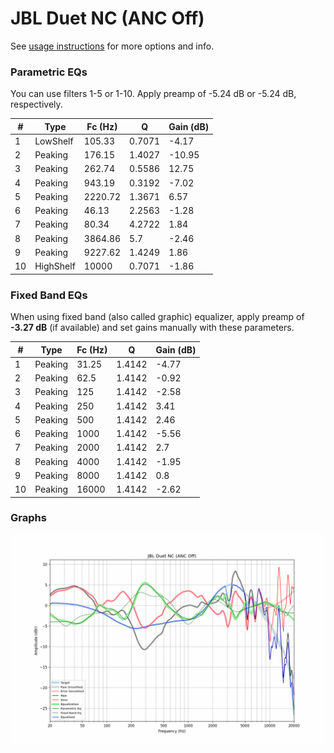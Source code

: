 # JBL Duet NC (ANC Off)
See [usage instructions](https://github.com/jaakkopasanen/AutoEq#usage) for more options and info.

### Parametric EQs
You can use filters 1-5 or 1-10. Apply preamp of -5.24 dB or -5.24 dB, respectively.

|   # | Type      |   Fc (Hz) |      Q |   Gain (dB) |
|-----|-----------|-----------|--------|-------------|
|   1 | LowShelf  |    105.33 | 0.7071 |       -4.17 |
|   2 | Peaking   |    176.15 | 1.4027 |      -10.95 |
|   3 | Peaking   |    262.74 | 0.5586 |       12.75 |
|   4 | Peaking   |    943.19 | 0.3192 |       -7.02 |
|   5 | Peaking   |   2220.72 | 1.3671 |        6.57 |
|   6 | Peaking   |     46.13 | 2.2563 |       -1.28 |
|   7 | Peaking   |     80.34 | 4.2722 |        1.84 |
|   8 | Peaking   |   3864.86 | 5.7    |       -2.46 |
|   9 | Peaking   |   9227.62 | 1.4249 |        1.86 |
|  10 | HighShelf |  10000    | 0.7071 |       -1.86 |

### Fixed Band EQs
When using fixed band (also called graphic) equalizer, apply preamp of **-3.27 dB** (if available) and set gains manually with these parameters.

|   # | Type    |   Fc (Hz) |      Q |   Gain (dB) |
|-----|---------|-----------|--------|-------------|
|   1 | Peaking |     31.25 | 1.4142 |       -4.77 |
|   2 | Peaking |     62.5  | 1.4142 |       -0.92 |
|   3 | Peaking |    125    | 1.4142 |       -2.58 |
|   4 | Peaking |    250    | 1.4142 |        3.41 |
|   5 | Peaking |    500    | 1.4142 |        2.46 |
|   6 | Peaking |   1000    | 1.4142 |       -5.56 |
|   7 | Peaking |   2000    | 1.4142 |        2.7  |
|   8 | Peaking |   4000    | 1.4142 |       -1.95 |
|   9 | Peaking |   8000    | 1.4142 |        0.8  |
|  10 | Peaking |  16000    | 1.4142 |       -2.62 |

### Graphs
![](./JBL%20Duet%20NC%20(ANC%20Off).png)
